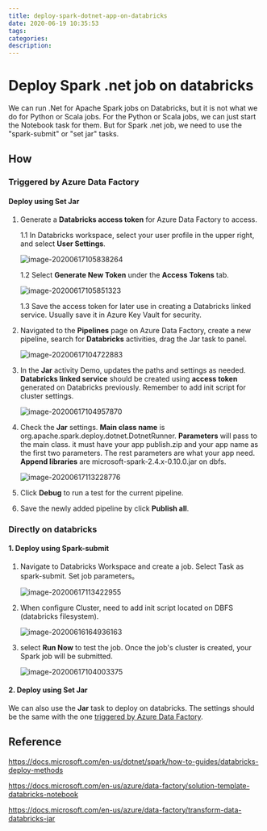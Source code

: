 ```yaml
---
title: deploy-spark-dotnet-app-on-databricks
date: 2020-06-19 10:35:53
tags:
categories:
description:
---
```


# Deploy Spark .net job on databricks

We can run .Net for Apache Spark jobs on Databricks, but it is not what we do for Python or Scala jobs. For the Python or Scala jobs, we can just start the Notebook task for them. But for Spark .net job, we need to use the "spark-submit" or "set jar" tasks. 

## How

### Triggered by Azure Data Factory

#### Deploy using Set Jar

1. Generate a **Databricks access token** for Azure Data Factory to access. 

   1.1 In Databricks workspace, select your user profile in the upper right, and select  **User Settings**.

   ![image-20200617105838264](/images/image-20200617105838264.png)

   1.2 Select **Generate New Token** under the **Access Tokens** tab.

   ![image-20200617105851323](/images/image-20200617105851323.png)

   1.3 Save the access token for later use in creating a Databricks linked service. Usually save it in Azure Key Vault for security.

2. Navigated to the **Pipelines** page on Azure Data Factory, create a new pipeline, search for **Databricks** activities, drag the Jar task to panel.

   ![image-20200617104722883](/images/image-20200617104722883.png)

3. In the **Jar** activity Demo, updates the paths and settings as needed. **Databricks linked service** should be created using **access token** generated on Databricks previously. Remember to add init script for cluster settings.

   ![image-20200617104957870](/images/image-20200617104957870.png)

4. Check the **Jar** settings. **Main class name** is org.apache.spark.deploy.dotnet.DotnetRunner. **Parameters** will pass to the main class. it must have your app publish.zip and your app name as the first two parameters. The rest parameters are what your app need. **Append libraries** are microsoft-spark-2.4.x-0.10.0.jar on dbfs.

   ![image-20200617113228776](/images/image-20200617113228776.png)

5. Click **Debug** to run a test for the current pipeline.

6. Save the newly added pipeline by click **Publish all**.

### Directly on databricks

#### 1. Deploy using Spark-submit

1. Navigate to Databricks Workspace and create a job. Select Task as spark-submit. Set job parameters。

   ![image-20200617113422955](/images/image-20200617113422955.png)

2. When configure Cluster, need to add init script located on DBFS (databricks filesystem).

   ![image-20200616164936163](/images/image-20200616164936163.png)

3. select **Run Now** to test the job. Once the job's cluster is created, your Spark job will be submitted.

   ![image-20200617104003375](/images/image-20200617104003375.png)

#### 2. Deploy using Set Jar

We can also use the **Jar** task to deploy on databricks. The settings should be the same with the one [triggered by Azure Data Factory](#deploy-using-set-jar).

## Reference

https://docs.microsoft.com/en-us/dotnet/spark/how-to-guides/databricks-deploy-methods

https://docs.microsoft.com/en-us/azure/data-factory/solution-template-databricks-notebook

https://docs.microsoft.com/en-us/azure/data-factory/transform-data-databricks-jar

